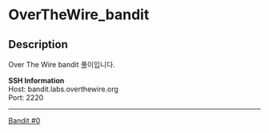 # OverTheWire_bandit
## Description

Over The Wire bandit 풀이입니다.

**SSH Information**     
Host: bandit.labs.overthewire.org   
Port: 2220

------------------
[Bandit #0](./Bandit_풀이/bandit0.md)
